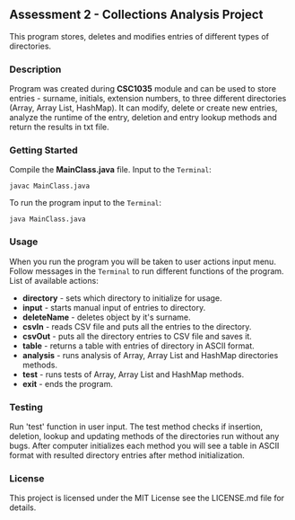 ## Assessment 2 - Collections Analysis Project
This program stores, deletes and modifies entries of different types of 
directories.
### Description
Program was created during **CSC1035** module and can be used to store
entries - surname, initials, extension numbers, to three different directories
(Array, Array List, HashMap). It can modify, delete or create new entries, 
analyze the runtime of the entry, deletion and entry lookup methods and return 
the results in txt file.

### Getting Started
Compile the **MainClass.java** file. Input to the ````Terminal````:
````
javac MainClass.java
````
To run the program input to the ````Terminal````:
````
java MainClass.java
````
### Usage
When you run the program you will be taken to user actions input menu. 
Follow messages in the ````Terminal````  to run different functions of
the program. List of available actions:
+ **directory** - sets which directory to initialize for usage.
+ **input** - starts manual input of entries to directory.
+ **deleteName** - deletes object by it's surname.
+ **csvIn** - reads CSV file and puts all the entries to the directory.
+ **csvOut** - puts all the directory entries to CSV file and saves it.
+ **table** - returns a table with entries of directory in ASCII format.
+ **analysis** - runs analysis of Array, Array List and HashMap directories methods.
+ **test** - runs tests of Array, Array List and HashMap methods.
+ **exit** - ends the program.

### Testing
Run 'test' function in user input. The test method checks if insertion,
deletion, lookup and updating methods of the directories run without any bugs. 
After computer initializes each method you will see a table in ASCII format 
with resulted directory entries after method initialization.
### License
This project is licensed under the MIT License see the LICENSE.md file 
for details.